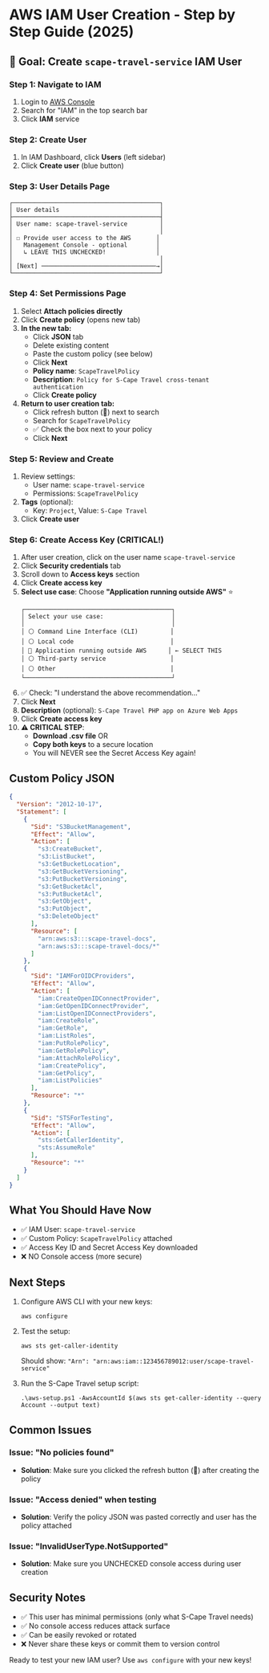 # AWS IAM User Creation - Step by Step Guide (2025)

## 🎯 Goal: Create `scape-travel-service` IAM User

### Step 1: Navigate to IAM
1. Login to [AWS Console](https://console.aws.amazon.com)
2. Search for "IAM" in the top search bar
3. Click **IAM** service

### Step 2: Create User
1. In IAM Dashboard, click **Users** (left sidebar)
2. Click **Create user** (blue button)

### Step 3: User Details Page
```
┌─────────────────────────────────────────┐
│ User details                            │
├─────────────────────────────────────────┤
│ User name: scape-travel-service         │
│                                         │
│ ☐ Provide user access to the AWS       │
│   Management Console - optional        │
│   ↳ LEAVE THIS UNCHECKED!              │
│                                         │
│ [Next] ────────────────────────────────→│
└─────────────────────────────────────────┘
```

### Step 4: Set Permissions Page
1. Select **Attach policies directly**
2. Click **Create policy** (opens new tab)
3. **In the new tab:**
   - Click **JSON** tab
   - Delete existing content
   - Paste the custom policy (see below)
   - Click **Next**
   - **Policy name**: `ScapeTravelPolicy`
   - **Description**: `Policy for S-Cape Travel cross-tenant authentication`
   - Click **Create policy**
4. **Return to user creation tab:**
   - Click refresh button (🔄) next to search
   - Search for `ScapeTravelPolicy`
   - ✅ Check the box next to your policy
   - Click **Next**

### Step 5: Review and Create
1. Review settings:
   - User name: `scape-travel-service`
   - Permissions: `ScapeTravelPolicy`
2. **Tags** (optional): 
   - Key: `Project`, Value: `S-Cape Travel`
3. Click **Create user**

### Step 6: Create Access Key (CRITICAL!)
1. After user creation, click on the user name `scape-travel-service`
2. Click **Security credentials** tab
3. Scroll down to **Access keys** section
4. Click **Create access key**
5. **Select use case**: Choose **"Application running outside AWS"** ⭐
   ```
   ┌─────────────────────────────────────────┐
   │ Select your use case:                   │
   │                                         │
   │ ⚪ Command Line Interface (CLI)         │
   │ ⚪ Local code                           │
   │ 🔘 Application running outside AWS      │ ← SELECT THIS
   │ ⚪ Third-party service                  │
   │ ⚪ Other                                │
   └─────────────────────────────────────────┘
   ```
6. ✅ Check: "I understand the above recommendation..."
7. Click **Next**
8. **Description** (optional): `S-Cape Travel PHP app on Azure Web Apps`
9. Click **Create access key**
10. **⚠️ CRITICAL STEP**: 
    - **Download .csv file** OR
    - **Copy both keys** to a secure location
    - You will NEVER see the Secret Access Key again!

## Custom Policy JSON

```json
{
  "Version": "2012-10-17",
  "Statement": [
    {
      "Sid": "S3BucketManagement",
      "Effect": "Allow",
      "Action": [
        "s3:CreateBucket",
        "s3:ListBucket",
        "s3:GetBucketLocation",
        "s3:GetBucketVersioning",
        "s3:PutBucketVersioning",
        "s3:GetBucketAcl",
        "s3:PutBucketAcl",
        "s3:GetObject",
        "s3:PutObject",
        "s3:DeleteObject"
      ],
      "Resource": [
        "arn:aws:s3:::scape-travel-docs",
        "arn:aws:s3:::scape-travel-docs/*"
      ]
    },
    {
      "Sid": "IAMForOIDCProviders",
      "Effect": "Allow",
      "Action": [
        "iam:CreateOpenIDConnectProvider",
        "iam:GetOpenIDConnectProvider",
        "iam:ListOpenIDConnectProviders",
        "iam:CreateRole",
        "iam:GetRole",
        "iam:ListRoles",
        "iam:PutRolePolicy",
        "iam:GetRolePolicy",
        "iam:AttachRolePolicy",
        "iam:CreatePolicy",
        "iam:GetPolicy",
        "iam:ListPolicies"
      ],
      "Resource": "*"
    },
    {
      "Sid": "STSForTesting",
      "Effect": "Allow",
      "Action": [
        "sts:GetCallerIdentity",
        "sts:AssumeRole"
      ],
      "Resource": "*"
    }
  ]
}
```

## What You Should Have Now
- ✅ IAM User: `scape-travel-service`
- ✅ Custom Policy: `ScapeTravelPolicy` attached
- ✅ Access Key ID and Secret Access Key downloaded
- ❌ NO Console access (more secure)

## Next Steps
1. Configure AWS CLI with your new keys:
   ```
   aws configure
   ```
2. Test the setup:
   ```
   aws sts get-caller-identity
   ```
   Should show: `"Arn": "arn:aws:iam::123456789012:user/scape-travel-service"`

3. Run the S-Cape Travel setup script:
   ```
   .\aws-setup.ps1 -AwsAccountId $(aws sts get-caller-identity --query Account --output text)
   ```

## Common Issues

### Issue: "No policies found"
- **Solution**: Make sure you clicked the refresh button (🔄) after creating the policy

### Issue: "Access denied" when testing
- **Solution**: Verify the policy JSON was pasted correctly and user has the policy attached

### Issue: "InvalidUserType.NotSupported"
- **Solution**: Make sure you UNCHECKED console access during user creation

## Security Notes
- ✅ This user has minimal permissions (only what S-Cape Travel needs)
- ✅ No console access reduces attack surface
- ✅ Can be easily revoked or rotated
- ❌ Never share these keys or commit them to version control

Ready to test your new IAM user? Use `aws configure` with your new keys!
